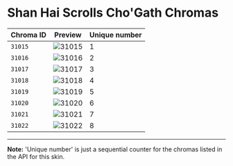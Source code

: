 # Shan Hai Scrolls Cho'Gath Chromas

| Chroma ID | Preview | Unique number |
|---|---|---|
| `31015` | ![31015](https://raw.communitydragon.org/latest/plugins/rcp-be-lol-game-data/global/default/v1/champion-chroma-images/31/31015.png) | 1 |
| `31016` | ![31016](https://raw.communitydragon.org/latest/plugins/rcp-be-lol-game-data/global/default/v1/champion-chroma-images/31/31016.png) | 2 |
| `31017` | ![31017](https://raw.communitydragon.org/latest/plugins/rcp-be-lol-game-data/global/default/v1/champion-chroma-images/31/31017.png) | 3 |
| `31018` | ![31018](https://raw.communitydragon.org/latest/plugins/rcp-be-lol-game-data/global/default/v1/champion-chroma-images/31/31018.png) | 4 |
| `31019` | ![31019](https://raw.communitydragon.org/latest/plugins/rcp-be-lol-game-data/global/default/v1/champion-chroma-images/31/31019.png) | 5 |
| `31020` | ![31020](https://raw.communitydragon.org/latest/plugins/rcp-be-lol-game-data/global/default/v1/champion-chroma-images/31/31020.png) | 6 |
| `31021` | ![31021](https://raw.communitydragon.org/latest/plugins/rcp-be-lol-game-data/global/default/v1/champion-chroma-images/31/31021.png) | 7 |
| `31022` | ![31022](https://raw.communitydragon.org/latest/plugins/rcp-be-lol-game-data/global/default/v1/champion-chroma-images/31/31022.png) | 8 |

---

**Note:** 'Unique number' is just a sequential counter for the chromas listed in the API for this skin.